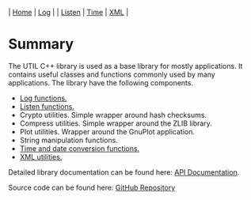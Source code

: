 | [Home](/index.html) | [Log](/log.html) | | [Listen](/listen.html) | [Time](/time.html) | [XML](/xml.html) |


# Summary
The UTIL C++ library is used as a base library for mostly applications. It contains 
useful classes and functions commonly used by many applications. The library have 
the following components.

- [Log functions.](/log.html)
- [Listen functions.](/listen.html)
- Crypto utilities. Simple wrapper around hash checksums.
- Compress utilities. Simple wrapper around the ZLIB library.
- Plot utilities. Wrapper around the GnuPlot application.
- String manipulation functions. 
- [Time and date conversion functions.](/time.html)
- [XML utilities.](/xml.html)

Detailed library documentation can be found here: [API Documentation](/manual/html/index.html).

Source code can be found here: [GitHub Repository](https://github.com/ihedvall/utillib) 

